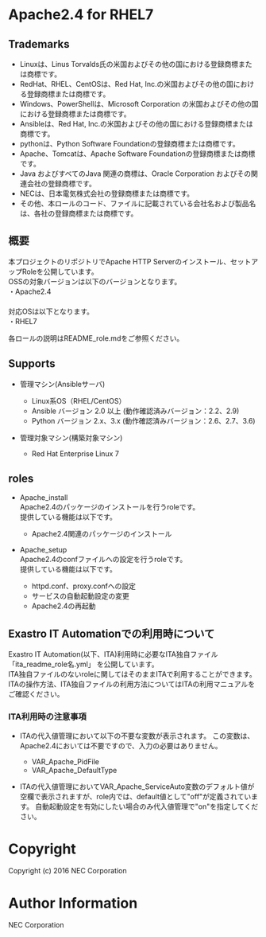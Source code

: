 ﻿# Apache2.4 for RHEL7

## Trademarks

- Linuxは、Linus Torvalds氏の米国およびその他の国における登録商標または商標です。
- RedHat、RHEL、CentOSは、Red Hat, Inc.の米国およびその他の国における登録商標または商標です。
- Windows、PowerShellは、Microsoft Corporation の米国およびその他の国における登録商標または商標です。
- Ansibleは、Red Hat, Inc.の米国およびその他の国における登録商標または商標です。
- pythonは、Python Software Foundationの登録商標または商標です。
- Apache、Tomcatは、Apache Software Foundationの登録商標または商標です。
- Java およびすべてのJava 関連の商標は、Oracle Corporation およびその関連会社の登録商標です。
- NECは、日本電気株式会社の登録商標または商標です。
- その他、本ロールのコード、ファイルに記載されている会社名および製品名は、各社の登録商標または商標です。

## 概要
本プロジェクトのリポジトリでApache HTTP Serverのインストール、セットアップRoleを公開しています。  
OSSの対象バージョンは以下のバージョンとなります。  
・Apache2.4  
　  
対応OSは以下となります。  
・RHEL7  

各ロールの説明はREADME_role.mdをご参照ください。

## Supports

- 管理マシン(Ansibleサーバ)
  * Linux系OS（RHEL/CentOS）
  * Ansible バージョン 2.0 以上 (動作確認済みバージョン：2.2、2.9)
  * Python バージョン 2.x、3.x  (動作確認済みバージョン：2.6、2.7、3.6)


- 管理対象マシン(構築対象マシン)
  * Red Hat Enterprise Linux 7

## roles

 - Apache_install  
    Apache2.4のパッケージのインストールを行うroleです。  
    提供している機能は以下です。

   * Apache2.4関連のパッケージのインストール


 - Apache_setup  
  Apache2.4のconfファイルへの設定を行うroleです。  
  提供している機能は以下です。

   * httpd.conf、proxy.confへの設定
   * サービスの自動起動設定の変更
   * Apache2.4の再起動


## Exastro IT Automationでの利用時について
Exastro IT Automation(以下、ITA)利用時に必要なITA独自ファイル「ita_readme_role名.yml」 を公開しています。  
ITA独自ファイルのないroleに関してはそのままITAで利用することができます。  
ITAの操作方法、ITA独自ファイルの利用方法についてはITAの利用マニュアルをご確認ください。  

### ITA利用時の注意事項

  - ITAの代入値管理において以下の不要な変数が表示されます。
     この変数は、Apache2.4においては不要ですので、入力の必要はありません。  

      + VAR_Apache_PidFile  
      + VAR_Apache_DefaultType  

  - ITAの代入値管理においてVAR_Apache_ServiceAuto変数のデフォルト値が空欄で表示されますが、role内では、default値として"off"が定義されています。  自動起動設定を有効にしたい場合のみ代入値管理で"on"を指定してください。  

# Copyright

Copyright (c) 2016 NEC Corporation

# Author Information

NEC Corporation

